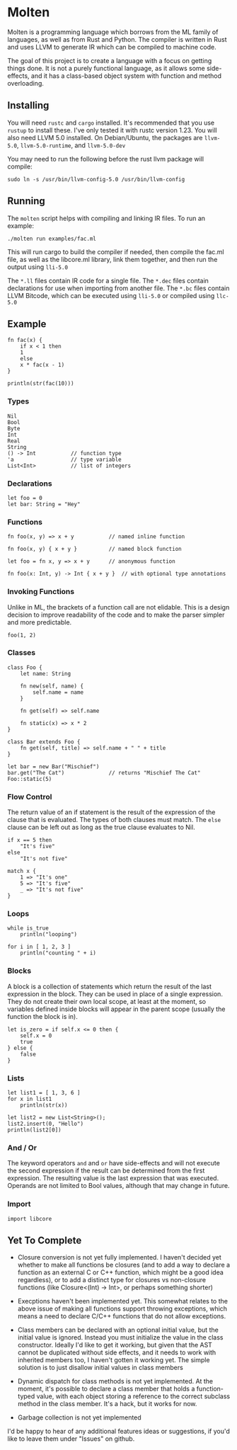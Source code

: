  
Molten
======

Molten is a programming language which borrows from the ML family of languages,
as well as from Rust and Python.  The compiler is written in Rust and uses
LLVM to generate IR which can be compiled to machine code.

The goal of this project is to create a language with a focus on getting things
done.  It is not a purely functional language, as it allows some side-effects,
and it has a class-based object system with function and method overloading.


Installing
----------

You will need `rustc` and `cargo` installed.  It's recommended that you use
`rustup` to install these.  I've only tested it with rustc version 1.23.
You will also need LLVM 5.0 installed.  On Debian/Ubuntu, the packages are
`llvm-5.0`, `llvm-5.0-runtime`, and `llvm-5.0-dev`

You may need to run the following before the rust llvm package will compile:
```
sudo ln -s /usr/bin/llvm-config-5.0 /usr/bin/llvm-config
```

Running
-------

The `molten` script helps with compiling and linking IR files.  To run an example:

```
./molten run examples/fac.ml
```

This will run cargo to build the compiler if needed, then compile the fac.ml
file, as well as the libcore.ml library, link them together, and then run the
output using `lli-5.0`

The `*.ll` files contain IR code for a single file.  The `*.dec` files contain
declarations for use when importing from another file.  The `*.bc` files
contain LLVM Bitcode, which can be executed using `lli-5.0` or compiled using
`llc-5.0`


Example
-------

```
fn fac(x) {
    if x < 1 then
	1
    else
	x * fac(x - 1)
}

println(str(fac(10)))
```

### Types
```
Nil
Bool
Byte
Int
Real
String
() -> Int           // function type
'a                  // type variable
List<Int>           // list of integers
```

### Declarations
```
let foo = 0
let bar: String = "Hey"
```

### Functions
```
fn foo(x, y) => x + y		    // named inline function

fn foo(x, y) { x + y }		    // named block function

let foo = fn x, y => x + y	    // anonymous function

fn foo(x: Int, y) -> Int { x + y }  // with optional type annotations

```

### Invoking Functions
Unlike in ML, the brackets of a function call are not elidable.  This is a
design decision to improve readability of the code and to make the parser
simpler and more predictable.
```
foo(1, 2)
```

### Classes
```
class Foo {
    let name: String

    fn new(self, name) {
        self.name = name
    }

    fn get(self) => self.name

    fn static(x) => x * 2
}

class Bar extends Foo {
    fn get(self, title) => self.name + " " + title
}

let bar = new Bar("Mischief")
bar.get("The Cat")              // returns "Mischief The Cat"
Foo::static(5)
```

### Flow Control
The return value of an if statement is the result of the expression of the
clause that is evaluated.  The types of both clauses must match.  The `else`
clause can be left out as long as the true clause evaluates to Nil.
```
if x == 5 then
    "It's five"
else
    "It's not five"

match x {
    1 => "It's one"
    5 => "It's five"
    _ => "It's not five"
}
```

### Loops
```
while is_true
    println("looping")

for i in [ 1, 2, 3 ]
    println("counting " + i)
```

### Blocks
A block is a collection of statements which return the result of the last
expression in the block.  They can be used in place of a single expression.
They do not create their own local scope, at least at the moment, so variables
defined inside blocks will appear in the parent scope (usually the function
the block is in).
```
let is_zero = if self.x <= 0 then {
    self.x = 0
    true
} else {
    false
}
```

### Lists
```
let list1 = [ 1, 3, 6 ]
for x in list1
    println(str(x))

let list2 = new List<String>();
list2.insert(0, "Hello")
println(list2[0])
```

### And / Or
The keyword operators `and` and `or` have side-effects and will not execute
the second expression if the result can be determined from the first
expression.  The resulting value is the last expression that was executed.
Operands are not limited to Bool values, although that may change in future.

### Import
```
import libcore
```

Yet To Complete
---------------

- Closure conversion is not yet fully implemented.  I haven't decided yet
  whether to make all functions be closures (and to add a way to declare a
  function as an external C or C++ function, which might be a good idea
  regardless), or to add a distinct type for closures vs non-closure functions
  (like Closure<(Int) -> Int>, or perhaps something shorter)

- Execptions haven't been implemented yet.  This somewhat relates to the
  above issue of making all functions support throwing exceptions, which
  means a need to declare C/C++ functions that do not allow exceptions.

- Class members can be declared with an optional initial value, but the
  initial value is ignored.  Instead you must initialize the value in the
  class constructor.  Ideally I'd like to get it working, but given that
  the AST cannot be duplicated without side effects, and it needs to work
  with inherited members too, I haven't gotten it working yet.  The simple
  solution is to just disallow initial values in class members

- Dynamic dispatch for class methods is not yet implemented.  At the moment,
  it's possible to declare a class member that holds a function-typed value,
  with each object storing a reference to the correct subclass method in the
  class member.  It's a hack, but it works for now.

- Garbage collection is not yet implemented


I'd be happy to hear of any additional features ideas or suggestions, if
you'd like to leave them under "Issues" on github.


